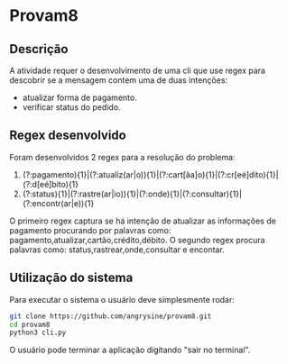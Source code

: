 # Provam8

## Descrição

A atividade requer o desenvolvimento de uma cli que use regex para descobrir se a mensagem contem uma de duas intenções:

- atualizar forma de pagamento.
- verificar status do pedido.

## Regex desenvolvido

Foram desenvolvidos 2 regex para a resolução do problema:

1. (?:pagamento){1}|(?:atualiz(ar|o)){1}|(?:cart[ãa]o){1}|(?:cr[eé]dito){1}|(?:d[eé]bito){1}
2. (?:status){1}|(?:rastre(ar|io)){1}|(?:onde){1}|(?:consultar){1}|(?:encontr(ar|e)){1}

O primeiro regex captura se há intenção de atualizar as informações de pagamento procurando por palavras como: pagamento,atualizar,cartão,crédito,débito. O segundo regex procura palavras como: status,rastrear,onde,consultar e encontar.

## Utilização do sistema

Para executar o sistema o usuário deve simplesmente rodar:

```bash
git clone https://github.com/angrysine/provam8.git
cd provam8
python3 cli.py
```

O usuário pode terminar a aplicação digitando "sair no terminal".
